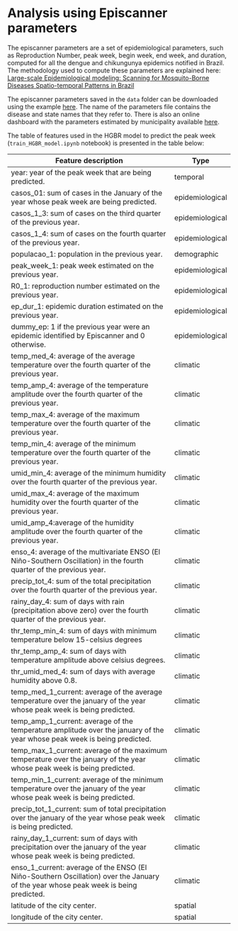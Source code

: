# Analysis using Episcanner parameters

The episcanner parameters are a set of epidemiological parameters, such as Reproduction Number, peak week, begin week, end week, and duration, computed for all the dengue and chikungunya epidemics notified in Brazil. The methodology used to compute these parameters are explained here: [Large-scale Epidemiological modeling: Scanning for Mosquito-Borne Diseases Spatio-temporal Patterns in Brazil](https://arxiv.org/abs/2407.21286) 

The episcanner parameters saved in the `data` folder can be downloaded using the example [here](https://api.mosqlimate.org/docs/datastore/GET/episcanner/). The name of the parameters file contains the disease and state names that they refer to. There is also an online dashboard with the parameters estimated by municipality available [here](https://info.dengue.mat.br/epi-scanner/). 


The table of features used in the HGBR model to predict the peak week (`train_HGBR_model.ipynb` notebook) is presented in the table below: 

| Feature description                                                                                                                   | Type            |
|---------------------------------------------------------------------------------------------------------------------------------------|-----------------|
| year:  year of the peak week that are being predicted.                                                                               | temporal        |
| casos\_01:   sum of cases in the January of the year whose peak week are being predicted.                                             | epidemiological |
| casos\_1\_3: sum of cases on the third quarter of the previous year.                                                                  | epidemiological |
| casos\_1\_4: sum of cases on the fourth quarter of the previous year.                                                                 | epidemiological |
| populacao\_1: population in the previous year.                                                                                        | demographic     |
| peak\_week\_1:  peak week estimated on the previous year.                                                                             | epidemiological |
| R0\_1: reproduction number estimated on the previous year.                                                                            | epidemiological |
| ep\_dur\_1: epidemic duration estimated on the previous year.                                                                         | epidemiological |
| dummy\_ep: 1 if the previous year were an epidemic identified by Episcanner and 0 otherwise.                                          | epidemiological |
| temp\_med\_4: average of the average temperature over the fourth quarter of the previous year.                                        | climatic        |
| temp\_amp\_4: average of the temperature amplitude  over the fourth quarter of the previous year.                                     | climatic        |
| temp\_max\_4: average of the maximum temperature over the fourth quarter of the previous year.                                        | climatic        |
| temp\_min\_4: average of the minimum temperature over the fourth quarter of the previous year.                                        | climatic        |
| umid\_min\_4: average of the minimum humidity over the fourth quarter of the previous year.                                           | climatic        |
| umid\_max\_4: average of the maximum humidity over the fourth quarter of the previous year.                                           | climatic        |
| umid\_amp\_4:average of the  humidity amplitude over the fourth quarter of the previous year.                                         | climatic        |
| enso\_4: average of the  multivariate ENSO (El Niño-Southern Oscillation) in the fourth quarter of the previous year.                 | climatic        |
| precip\_tot\_4: sum of the total precipitation over the fourth quarter of the previous year.                                          | climatic        |
| rainy\_day\_4: sum of days with rain (precipitation above zero) over the fourth quarter of the previous year.                         | climatic        |
| thr\_temp\_min\_4: sum of days with minimum temperature below 15-celsius degrees                                                      | climatic        |
| thr\_temp\_amp\_4: sum of days with temperature amplitude above celsius degrees.                                                      | climatic        |
| thr\_umid\_med\_4: sum of days with average humidity above 0.8.                                                                       | climatic        |
| temp\_med\_1\_current:  average of the average temperature over the january of the year whose peak week is being predicted.           | climatic        |
| temp\_amp\_1\_current: average of the temperature amplitude over the january of the year whose peak week is being predicted.          | climatic        |
| temp\_max\_1\_current: average of the maximum temperature over the january of the year whose peak week is being predicted.            | climatic        |
| temp\_min\_1\_current: average of the minimum temperature over the january of the year whose peak week is being predicted.            | climatic        |
| precip\_tot\_1\_current: sum of total precipitation over the january of the year whose peak week is being predicted.                  | climatic        |
| rainy\_day\_1\_current:  sum of days with precipitation over the january of the year whose peak week is being predicted.              | climatic        |
| enso\_1\_current: average of the ENSO (El Niño-Southern Oscillation) over the January of the year whose peak week is being predicted. | climatic        |
| latitude of  the city center.                                                                                                         | spatial         |
| longitude of the city center.                                                                                                         | spatial         |


